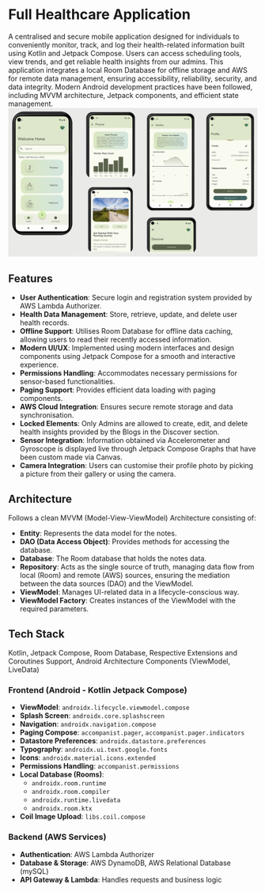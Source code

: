 # Full Healthcare Application
A centralised and secure mobile application designed for individuals to conveniently monitor, track, and log their health-related information built using Kotlin and Jetpack Compose. Users can access scheduling tools, view trends, and get reliable health insights from our admins. This application integrates a local Room Database for offline storage and AWS for remote data management, ensuring accessibility, reliability, security, and data integrity. Modern Android development practices have been followed, including MVVM architecture, Jetpack components, and efficient state management.
![Example](https://github.com/sofiaamihan/full-healthcare-application/blob/main/data/example.png)

## Features
- **User Authentication**: Secure login and registration system provided by AWS Lambda Authorizer.
- **Health Data Management**: Store, retrieve, update, and delete user health records.
- **Offline Support**: Utilises Room Database for offline data caching, allowing users to read their recently accessed information.
- **Modern UI/UX**: Implemented using modern interfaces and design components using Jetpack Compose for a smooth and interactive experience.
- **Permissions Handling**: Accommodates necessary permissions for sensor-based functionalities.
- **Paging Support**: Provides efficient data loading with paging components.
- **AWS Cloud Integration**: Ensures secure remote storage and data synchronisation.
- **Locked Elements**: Only Admins are allowed to create, edit, and delete health insights provided by the Blogs in the Discover section.
- **Sensor Integration**: Information obtained via Accelerometer and Gyroscope is displayed live through Jetpack Compose Graphs that have been custom made via Canvas.
- **Camera Integration**: Users can customise their profile photo by picking a picture from their gallery or using the camera.

## Architecture
Follows a clean MVVM (Model-View-ViewModel) Architecture consisting of:
- **Entity**: Represents the data model for the notes.
- **DAO (Data Access Object)**: Provides methods for accessing the database.
- **Database**: The Room database that holds the notes data.
- **Repository**:  Acts as the single source of truth, managing data flow from local (Room) and remote (AWS) sources, ensuring the mediation between the data sources (DAO) and the ViewModel.
- **ViewModel**: Manages UI-related data in a lifecycle-conscious way.
- **ViewModel Factory**: Creates instances of the ViewModel with the required parameters.

## Tech Stack
Kotlin, Jetpack Compose, Room Database, Respective Extensions and Coroutines Support, Android Architecture Components (ViewModel, LiveData)

### Frontend (Android - Kotlin Jetpack Compose)
- **ViewModel**: ```androidx.lifecycle.viewmodel.compose```
- **Splash Screen**: ```androidx.core.splashscreen```
- **Navigation**: ```androidx.navigation.compose```
- **Paging Compose**: ```accompanist.pager```, ```accompanist.pager.indicators```
- **Datastore Preferences**: ```androidx.datastore.preferences```
- **Typography**: ```androidx.ui.text.google.fonts```
- **Icons**: ```androidx.material.icons.extended```
- **Permissions Handling**: ```accompanist.permissions```
- **Local Database (Rooms)**: 
  - ```androidx.room.runtime```
  - ```androidx.room.compiler```
  - ```androidx.runtime.livedata```
  - ```androidx.room.ktx```
- **Coil Image Upload**: ```libs.coil.compose```

### Backend (AWS Services)
- **Authentication**: AWS Lambda Authorizer
- **Database & Storage**: AWS DynamoDB, AWS Relational Database (mySQL)
- **API Gateway & Lambda**: Handles requests and business logic


